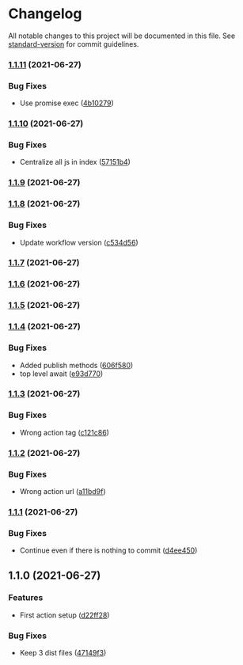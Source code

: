 # Changelog

All notable changes to this project will be documented in this file. See [standard-version](https://github.com/conventional-changelog/standard-version) for commit guidelines.

### [1.1.11](https://github.com/Zenoo/publish-npm-github-action/compare/v1.1.10...v1.1.11) (2021-06-27)


### Bug Fixes

* Use promise exec ([4b10279](https://github.com/Zenoo/publish-npm-github-action/commit/4b1027922252c48a04cf05348c00f33606959a5b))

### [1.1.10](https://github.com/Zenoo/publish-npm-github-action/compare/v1.1.9...v1.1.10) (2021-06-27)


### Bug Fixes

* Centralize all js in index ([57151b4](https://github.com/Zenoo/publish-npm-github-action/commit/57151b462909c5767eb36b2318f45e4be8c4538c))

### [1.1.9](https://github.com/Zenoo/publish-npm-github-action/compare/v1.1.8...v1.1.9) (2021-06-27)

### [1.1.8](https://github.com/Zenoo/publish-npm-github-action/compare/v1.1.7...v1.1.8) (2021-06-27)


### Bug Fixes

* Update workflow version ([c534d56](https://github.com/Zenoo/publish-npm-github-action/commit/c534d56778b25065eb6688c687b6f2724dddeb93))

### [1.1.7](https://github.com/Zenoo/publish-npm-github-action/compare/v1.1.6...v1.1.7) (2021-06-27)

### [1.1.6](https://github.com/Zenoo/publish-npm-github-action/compare/v1.1.5...v1.1.6) (2021-06-27)

### [1.1.5](https://github.com/Zenoo/publish-npm-github-action/compare/v1.1.4...v1.1.5) (2021-06-27)

### [1.1.4](https://github.com/Zenoo/publish-npm-github-action/compare/v1.1.3...v1.1.4) (2021-06-27)


### Bug Fixes

* Added publish methods ([606f580](https://github.com/Zenoo/publish-npm-github-action/commit/606f580344276983580e738d0f8987b34fd6066b))
* top level await ([e93d770](https://github.com/Zenoo/publish-npm-github-action/commit/e93d7704cc192e5a880ff7786f1537f4c673cadb))

### [1.1.3](https://github.com/Zenoo/publish-npm-github-action/compare/v1.1.2...v1.1.3) (2021-06-27)


### Bug Fixes

* Wrong action tag ([c121c86](https://github.com/Zenoo/publish-npm-github-action/commit/c121c86e2aac23c92db9811716c3f137797865bf))

### [1.1.2](https://github.com/Zenoo/publish-npm-github-action/compare/v1.1.1...v1.1.2) (2021-06-27)


### Bug Fixes

* Wrong action url ([a11bd9f](https://github.com/Zenoo/publish-npm-github-action/commit/a11bd9f9aa7416c8e22b48efe24cc94c329c058a))

### [1.1.1](https://github.com/Zenoo/publish-npm-github-action/compare/v1.1.0...v1.1.1) (2021-06-27)


### Bug Fixes

* Continue even if there is nothing to commit ([d4ee450](https://github.com/Zenoo/publish-npm-github-action/commit/d4ee4502a54313a83b891139ed9da4ef07f85138))

## 1.1.0 (2021-06-27)


### Features

* First action setup ([d22ff28](https://github.com/Zenoo/publish-npm-github-action/commit/d22ff2861717391c354c14f01675626b3421fa45))


### Bug Fixes

* Keep 3 dist files ([47149f3](https://github.com/Zenoo/publish-npm-github-action/commit/47149f36b30fe4bc7a4246eabc6cb308631c2312))
